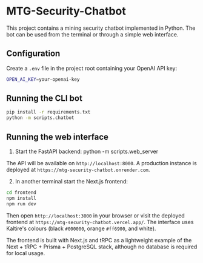 # MTG-Security-Chatbot

This project contains a mining security chatbot implemented in Python. The bot can be used from the terminal or through a simple web interface.

## Configuration

Create a `.env` file in the project root containing your OpenAI API key:

```bash
OPEN_AI_KEY=your-openai-key
```

## Running the CLI bot

```bash
pip install -r requirements.txt
python -m scripts.chatbot
```

## Running the web interface

1. Start the FastAPI backend:
python -m scripts.web_server

The API will be available on `http://localhost:8000`. A production instance is deployed at `https://mtg-security-chatbot.onrender.com`.

2. In another terminal start the Next.js frontend:

```bash
cd frontend
npm install
npm run dev
```

Then open `http://localhost:3000` in your browser or visit the deployed frontend at `https://mtg-security-chatbot.vercel.app/`. The interface uses Kaltire's colours (black `#000000`, orange `#ff6900`, and white).

The frontend is built with Next.js and tRPC as a lightweight example of the Next + tRPC + Prisma + PostgreSQL stack, although no database is required for local usage.
